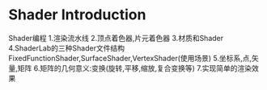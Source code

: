 # Shader Introduction
Shader编程
1.渲染流水线
2.顶点着色器,片元着色器
3.材质和Shader
4.ShaderLab的三种Shader文件结构FixedFunctionShader,SurfaceShader,VertexShader(使用场景)
5.坐标系,点,矢量,矩阵
6.矩阵的几何意义:变换(旋转,平移,缩放,复合变换等)
7.实现简单的渲染效果

